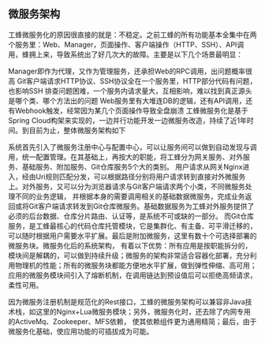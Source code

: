 ## 微服务架构
工蜂微服务化的原因很直接的就是：不稳定。之前工蜂的所有功能基本全集中在两个服务里：Web、Manager，页面操作、客户端操作（HTTP、SSH）、API调用，蜂拥上来，导致系统出了好几次大的故障。主要是以下几个场景最明显：

Manager即作为代理，又作为管理服务，还承担Web的RPC调用，出问题概率很高
Git客户端请求HTTP协议、SSH协议全在一个服务里，HTTP部分代码有问题，也影响SSH
排查问题困难，一个服务内请求量大，互相影响，难以找到真正源头是哪个类、哪个方法出的问题
Web服务里有大堆连DB的逻辑，还有API调用，还有Webhook触发，经常因为某几个页面操作导致全盘崩溃
工蜂微服务化是基于Spring Cloud构架来实现的，一边并行功能开发一边微服务改造，持续了近1年时间。到目前为止，整体微服务架构如下


系统首先引入了微服务注册中心与配置中心，可以让服务间可以做到自动发现与调用，统一配置管理。在其基础上，再按大的职能，将工蜂分为网关服务、对外服务、基础服务、附加服务、Git仓库服务5个大的类别。
用户请求从网关Nginx进入，经由Uri规则匹配分发，可以根据路径分别将用户请求转到直接对外微服务上。对外服务，又可以分为浏览器请求与Git客户端请求两个小类，不同微服务处理不同的业务逻辑，
并根据本身的需要调用相关的基础数据微服务，完成业务返回或将Git客户端请求转发到Git仓库微服务。基础数据服务为工蜂对外服务提供了必须的后台数据、仓库分片路由、认证等，是系统不可或缺的一部分。
而Git仓库服务，是工蜂最核心的代码仓库托管模块，它是集群化、有主备、可平滑迁移的，可以随时根据用户需要水平扩展。最后是附加微服务，这里有数十个可选择部署的微服务块。微服务化后的系统架构，
有着以下优势：所有应用是按职能拆分的，模块间是解耦的，可以做到持续升级；微服务的架构非常适合容器化部署，充分利用物理机的性能；所有的微服务块都能方便地水平扩展，做到弹性伸缩、高可用；
应用的微服务模块间引入了熔断机制，在调用链达到预设值后可以拒绝高频请求，柔性可用。

因为微服务注册机制是规范化的Rest接口，工蜂的微服务架构可以兼容非Java技术栈，如这里的Nginx+Lua微服务模块；另外，微服务化时，还去除了内网专用的ActiveMq、Zookeeper、MFS依赖，
使其依赖组件更为通用精简；最后，由于微服务化基础，使应用功能的可插拔成为可能。
